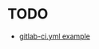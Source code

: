 # TODO

* [gitlab-ci.yml example](https://gitlab.com/saltstack/pop/heist-salt/-/blob/master/.gitlab-ci.yml)
